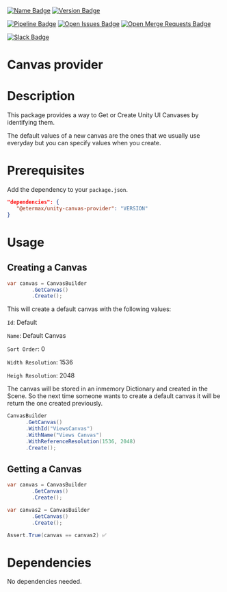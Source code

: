 [![Name Badge][name]][name-link]
[![Version Badge][version]][version-link]

[![Pipeline Badge][pipeline]][pipeline-link]
[![Open Issues Badge][open-issues]][open-issues-link]
[![Open Merge Requests Badge][open-merge-requests]][open-merge-requests-link]

[![Slack Badge][slack]][slack-link]

[name]: https://badges.etermax.com/packageJson?key=name&label=name&color=yellow&project=unity-tools/gui-tools/unity-canvas-provider
[name-link]: package.json
[version]: https://badges.etermax.com/packageJson?key=version&label=version&project=unity-tools/gui-tools/unity-canvas-provider
[version-link]: package.json
[pipeline]: https://badges.etermax.com/pipeline?project=unity-tools/gui-tools/unity-canvas-provider
[pipeline-link]: https://gitlab.etermax.net/unity-tools/gui-tools/unity-canvas-provider/pipelines
[open-issues]: https://badges.etermax.com/open-issues?project=unity-tools/gui-tools/unity-canvas-provider
[open-issues-link]: https://gitlab.etermax.net/unity-tools/gui-tools/unity-canvas-provider/issues?scope=all&utf8=✓&state=opened
[open-merge-requests]: https://badges.etermax.com/open-merge-requests?project=unity-tools/gui-tools/unity-canvas-provider
[open-merge-requests-link]: https://gitlab.etermax.net/unity-tools/gui-tools/unity-canvas-provider/merge_requests
[slack]: https://badges.etermax.com/slack?channel=ask-platform-team
[slack-link]: https://etermax.slack.com/app_redirect?channel=ask-platform-team

# Canvas provider

# Description

This package provides a way to Get or Create Unity UI Canvases by identifying them.

The default values of a new canvas are the ones that we usually use everyday but you can specify values when you create.

# Prerequisites

Add the dependency to your `package.json`.

```json
"dependencies": {
   "@etermax/unity-canvas-provider": "VERSION"
}
```

# Usage

## Creating a Canvas

```csharp
var canvas = CanvasBuilder
        .GetCanvas()
        .Create();
```

This will create a default canvas with the following values:

`Id`: Default

`Name`: Default Canvas

`Sort Order`: 0

`Width Resolution`: 1536

`Heigh Resolution`: 2048

The canvas will be stored in an inmemory Dictionary and created in the Scene. So the next time someone wants to create a default canvas it will be return the one created previously.

```csharp
CanvasBuilder
      .GetCanvas()
      .WithId("ViewsCanvas")
      .WithName("Views Canvas")
      .WithReferenceResolution(1536, 2048)
      .Create();
```

## Getting a Canvas

```csharp
var canvas = CanvasBuilder
        .GetCanvas()
        .Create();

var canvas2 = CanvasBuilder
        .GetCanvas()
        .Create();

Assert.True(canvas == canvas2) ✅
```

# Dependencies

No dependencies needed.
